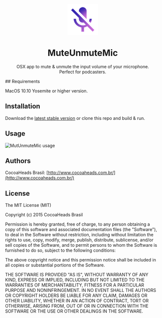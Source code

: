<div align="center">
  <img src="https://raw.githubusercontent.com/CocoaHeadsBrasil/MuteUnmuteMic/master/MuteUnmuteMic/Assets.xcassets/AppIcon.appiconset/128.png" width="100" height="100"/>
  <h1>MuteUnmuteMic</h1>
  <p align="center">OSX app to mute &amp; unmute the input volume of your microphone. <br/>Perfect for podcasters.</p>
</div>
## Requirements

MacOS 10.10 Yosemite or higher version.

## Installation

Download the [latest stable version](https://github.com/CocoaHeadsBrasil/MuteUnmuteMic/releases/download/1.4.1/MuteUnmuteMic.zip) or clone this repo and build & run.

## Usage

![MutUnmuteMic usage](https://cloud.githubusercontent.com/assets/235208/10419593/143171fc-704a-11e5-8270-374ca898685b.gif)

## Authors

CocoaHeads Brasil: [http://www.cocoaheads.com.br/](http://www.cocoaheads.com.br/)

## License

The MIT License (MIT)

Copyright (c) 2015 CocoaHeads Brasil

Permission is hereby granted, free of charge, to any person obtaining a copy
of this software and associated documentation files (the "Software"), to deal
in the Software without restriction, including without limitation the rights
to use, copy, modify, merge, publish, distribute, sublicense, and/or sell
copies of the Software, and to permit persons to whom the Software is
furnished to do so, subject to the following conditions:

The above copyright notice and this permission notice shall be included in all
copies or substantial portions of the Software.

THE SOFTWARE IS PROVIDED "AS IS", WITHOUT WARRANTY OF ANY KIND, EXPRESS OR
IMPLIED, INCLUDING BUT NOT LIMITED TO THE WARRANTIES OF MERCHANTABILITY,
FITNESS FOR A PARTICULAR PURPOSE AND NONINFRINGEMENT. IN NO EVENT SHALL THE
AUTHORS OR COPYRIGHT HOLDERS BE LIABLE FOR ANY CLAIM, DAMAGES OR OTHER
LIABILITY, WHETHER IN AN ACTION OF CONTRACT, TORT OR OTHERWISE, ARISING FROM,
OUT OF OR IN CONNECTION WITH THE SOFTWARE OR THE USE OR OTHER DEALINGS IN THE
SOFTWARE.
